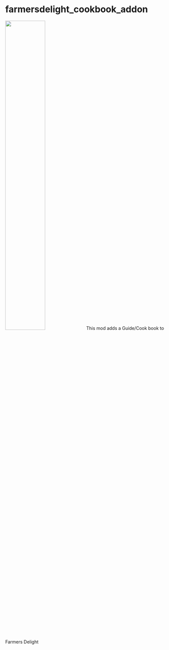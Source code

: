 # farmersdelight_cookbook_addon
<img src="https://i.imgur.com/7lz0vRh.png" width="50%">
 This mod adds a Guide/Cook book to Farmers Delight
